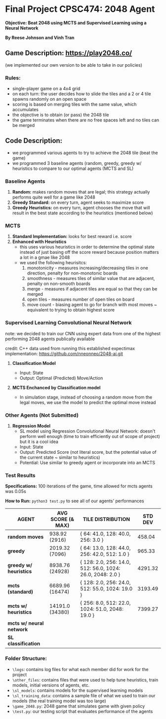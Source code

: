 # Final Project CPSC474: 2048 Agent
**Objective: Beat 2048 using MCTS and Supervised Learning using a Neural Network**

**By Reese Johnson and Vinh Tran**

## Game Description: https://play2048.co/
(we implemented our own version to be able to take in our policies)

### Rules:
- single-player game on a 4x4 grid
- on each turn: the user decides how to slide the tiles and a 2 or 4 tile spawns randomly on an open space
- scoring is based on merging tiles with the same value, which accumulates 
- the objective is to obtain (or pass) the 2048 tile 
- the game terminates when there are no free spaces left and no tiles can be merged

## Code Description:
- we programmed various agents to try to achieve the 2048 tile (beat the game)
- we programmed 3 baseline agents (random, greedy, greedy w/ heuristics to compare to our optimal agents (MCTS and SL)

### Baseline Agents 
1. **Random:** makes random moves that are legal; this strategy actually performs quite well for a game like 2048
2. **Greedy Standard:** on every turn, agent seeks to maximize score
3. **Greedy Heuristics:** on every turn, agent chooses the move that will result in the best state according to the heuristics (mentioned below)

### MCTS
1. **Standard Implementation:** looks for best reward i.e. score
2. **Enhanced with Heuristics**
    - this uses various heuristics in order to determine the optimal state instead of just basing off the score reward because position matters a lot in a gmae like 2048
    - we used the following heurisitcs:
      1. monotonicity - measures increasing/decreasing tiles in one direction, penalty for non-monotonic boards
      2. smoothness - measures tiles of similar value that are adjacent, penalty on non-smooth boards
      3. merge - measures if adjacent tiles are equal so that they can be merged
      4. open tiles - measures number of open tiles on board
      5. move count - biasing agent to go for branch with most moves ~ equivalent to trying to obtain highest score
   
### Supervised Learning Convolutional Neural Network
note: we decided to train our CNN using expert data from one of the highest performing 2048 agents publically available

credit: C++ data used from running this established expectimax implementation: https://github.com/nneonneo/2048-ai.git 

1. **Classification Model**
    - Input: State
    - Output: Optimal (Predicted) Move/Action
      
2. **MCTS Enchanced by Classification model**
    - In simulation stage, instead of choosing a random move from the legal moves, we use the model to predict the optimal move instead
  
### Other Agents (Not Submitted)

1. **Regression Model**
   - SL model using Regression Convolutional Neural Network: doesn't perform well enough (time to train efficiently out of scope of project) but it is a cool idea
   - Input: State
   - Output: Predicted Score (not literal score, but the potential value of the current state ~ similar to heuristics)
   - Potential: Use similar to greedy agent or incorporate into an MCTS

### Test Results

**Specifications:** 100 iterations of the game, time allowed for mcts agents was 0.05s

**How to Run:** `python3 test.py` to see all of our agents' performances


| AGENT | AVG SCORE (& MAX) | TILE DISTRIBUTION | STD DEV |
| --- | --- | --- | --- |
| **random moves** | 938.92 (2916) | { 64: 41.0, 128: 40.0, 256: 3.0 } |  458.04 |
| **greedy** | 2019.32 (7096) | { 64: 13.0, 128: 44.0, 256: 42.0, 512: 1.0 } | 965.33 |
| **greedy w/ heuristics** | 8938.76 (24928) | { 128: 2.0, 256: 14.0, 512: 56.0, 1024: 26.0, 2048: 2.0 } | 4291.32 |
| **mcts (standard)** | 6689.96 (16474) | { 128: 2.0, 256: 24.0, 512: 55.0, 1024: 19.0 } | 3193.49 |
| **mcts w/ heuristics** | 14191.0 (34380) | { 256: 8.0, 512: 22.0, 1024: 51.0, 2048: 19.0 } | 7399.27 |
| **mcts w/ neural network** | | | |
| **SL classification** | | | |


### Folder Structure:
- `\logs`: contains log files for what each member did for work for the project
- `\other_files`: contains files that were used to help tune heuristics, train models, initial versions of agents, etc.
- `\sl_models`: contains models for the supervised learning models
- `\sl_training_data`: contains a sample file of what we used to train our models (the real training model was too large)
- `\game_2048.py`: 2048 game that simulates game with given policy
- `\test.py`: our testing script that evaluates performance of the agents

